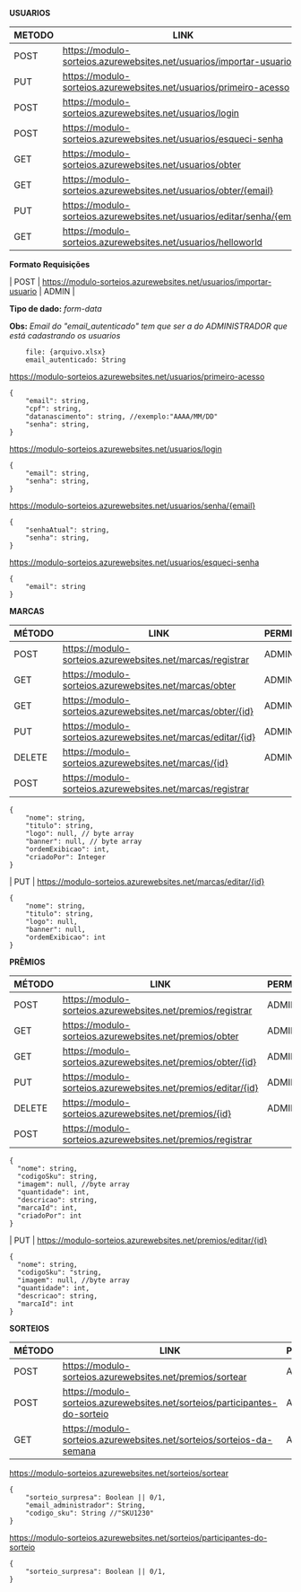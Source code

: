 **USUARIOS**

| METODO | LINK | PERMISSAO |
|-----|------|-----------|
| POST | https://modulo-sorteios.azurewebsites.net/usuarios/importar-usuario | ADMIN |
| PUT | https://modulo-sorteios.azurewebsites.net/usuarios/primeiro-acesso | X |
| POST| https://modulo-sorteios.azurewebsites.net/usuarios/login | X |
| POST| https://modulo-sorteios.azurewebsites.net/usuarios/esqueci-senha | X |
| GET | https://modulo-sorteios.azurewebsites.net/usuarios/obter | ADMIN |
| GET | https://modulo-sorteios.azurewebsites.net/usuarios/obter/{email} | USER |
| PUT | https://modulo-sorteios.azurewebsites.net/usuarios/editar/senha/{email} | USER |
| GET | https://modulo-sorteios.azurewebsites.net/usuarios/helloworld | X |


<b>Formato Requisições</b>

| POST | https://modulo-sorteios.azurewebsites.net/usuarios/importar-usuario | ADMIN |

**Tipo de dado:**
*form-data*

**Obs:** *Email do "email_autenticado" tem que ser a do ADMINISTRADOR que está cadastrando os usuarios*

```console
	file: {arquivo.xlsx}
	email_autenticado: String
```

https://modulo-sorteios.azurewebsites.net/usuarios/primeiro-acesso

```console
{
	"email": string, 
	"cpf": string,  
	"datanascimento": string, //exemplo:"AAAA/MM/DD"
 	"senha": string,		
}
```

https://modulo-sorteios.azurewebsites.net/usuarios/login

```console
{
	"email": string, 
	"senha": string,  
}
```

https://modulo-sorteios.azurewebsites.net/usuarios/senha/{email}

```console
{
	"senhaAtual": string, 
	"senha": string,  
}
```

https://modulo-sorteios.azurewebsites.net/usuarios/esqueci-senha

```console
{
	"email": string 
}
```
**MARCAS**

| MÉTODO | LINK | PERMISSÃO |
|-----|------|-----------|
| POST | https://modulo-sorteios.azurewebsites.net/marcas/registrar | ADMIN |
| GET | https://modulo-sorteios.azurewebsites.net/marcas/obter | ADMIN |
| GET | https://modulo-sorteios.azurewebsites.net/marcas/obter/{id} | ADMIN |
| PUT | https://modulo-sorteios.azurewebsites.net/marcas/editar/{id} | ADMIN |
| DELETE | https://modulo-sorteios.azurewebsites.net/marcas/{id} | ADMIN |
| POST | https://modulo-sorteios.azurewebsites.net/marcas/registrar

```console
{
    "nome": string,
    "titulo": string, 
    "logo": null, // byte array
    "banner": null, // byte array
    "ordemExibicao": int,
    "criadoPor": Integer
}
```

| PUT | https://modulo-sorteios.azurewebsites.net/marcas/editar/{id}

``` console
{
    "nome": string,
    "titulo": string, 
    "logo": null,
    "banner": null,
    "ordemExibicao": int
}

```
**PRÊMIOS**

| MÉTODO | LINK | PERMISSÃO |
|-----|------|-----------|
| POST | https://modulo-sorteios.azurewebsites.net/premios/registrar | ADMIN |
| GET | https://modulo-sorteios.azurewebsites.net/premios/obter | ADMIN |
| GET| https://modulo-sorteios.azurewebsites.net/premios/obter/{id} | ADMIN |
| PUT| https://modulo-sorteios.azurewebsites.net/premios/editar/{id} | ADMIN |
| DELETE | https://modulo-sorteios.azurewebsites.net/premios/{id} | ADMIN |
| POST | https://modulo-sorteios.azurewebsites.net/premios/registrar

``` console
{
  "nome": string,
  "codigoSku": string,
  "imagem": null, //byte array
  "quantidade": int,
  "descricao": string,
  "marcaId": int,
  "criadoPor": int
}
```

| PUT | https://modulo-sorteios.azurewebsites.net/premios/editar/{id}
``` console
{
  "nome": string,
  "codigoSku": "string,
  "imagem": null, //byte array
  "quantidade": int,
  "descricao": string,
  "marcaId": int
}

```
**SORTEIOS**

| MÉTODO | LINK | PERMISSÃO |
|-----|------|-----------|
| POST | https://modulo-sorteios.azurewebsites.net/premios/sortear | ADMIN |
| POST | https://modulo-sorteios.azurewebsites.net/sorteios/participantes-do-sorteio | ADMIN |
| GET| https://modulo-sorteios.azurewebsites.net/sorteios/sorteios-da-semana | ADMIN |

https://modulo-sorteios.azurewebsites.net/sorteios/sortear

```console
{
    "sorteio_surpresa": Boolean || 0/1,
    "email_administrador": String,
    "codigo_sku": String //"SKU1230"
}
```

https://modulo-sorteios.azurewebsites.net/sorteios/participantes-do-sorteio

```console
{
    "sorteio_surpresa": Boolean || 0/1,
}
```




